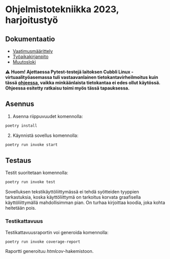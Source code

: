 # Ohjelmistotekniikka 2023, harjoitustyö

## Dokumentaatio
- [Vaatimusmäärittely](./dokumentaatio/vaatimusmaarittely.md)
- [Työaikakirjanpito](./dokumentaatio/tuntikirjanpito.md)
- [Muutosloki](./dokumentaatio/changelog.md)

⚠️ **Huom! Ajettaessa Pytest-testejä laitoksen Cubbli Linux -virtuaalityöasemassa tuli vastaavanlainen tietokantavirheilmoitus kuin tässä [ohjeessa](https://ohjelmistotekniikka-hy.github.io/python/toteutus#sqlite-tietokanta-lukkiutuminen-virtuaality%C3%B6asemalla), vaikka minkäänlaista tietokantaa ei edes ollut käytössä. Ohjeessa esitetty ratkaisu toimi myös tässä tapauksessa.**

## Asennus
1. Asenna riippuvuudet komennolla:

```bash
poetry install
```
2. Käynnistä sovellus komennolla:

```bash
poetry run invoke start
```
## Testaus

Testit suoritetaan komennolla:

```bash
poetry run invoke test
```
Sovelluksen tekstikäyttöliittymässä ei tehdä syötteiden tyyppien tarkastuksia, koska käyttöliittymä on tarkoitus korvata graafisella käyttöliittymällä mahdollisimman pian. On turhaa kirjoittaa koodia, joka kohta heitetään pois.

### Testikattavuus

Testikattavuusraportin voi generoida komennolla:

```bash
poetry run invoke coverage-report
```

Raportti generoituu _htmlcov_-hakemistoon.
